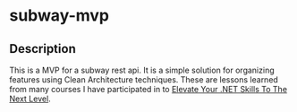 # subway-mvp

## Description

This is a MVP for a subway rest api. It is a simple solution for organizing features using Clean Architecture techniques.
These are lessons learned from many courses I have participated in to [Elevate Your .NET Skills To The Next Level](https://www.milanjovanovic.tech/).
